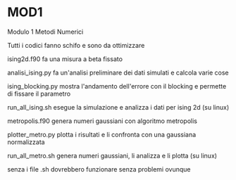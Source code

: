 # MOD1
Modulo 1 Metodi Numerici


Tutti i codici fanno schifo e sono da ottimizzare

ising2d.f90 fa una misura a beta fissato

analisi_ising.py fa un'analisi preliminare dei dati simulati e calcola varie cose 

ising_blocking.py mostra l'andamento dell'errore con il blocking e permette di fissare il parametro

run_all_ising.sh esegue la simulazione e analizza i dati per ising 2d (su linux)

metropolis.f90 genera numeri gaussiani con algoritmo metropolis

plotter_metro.py plotta i risultati e li confronta con una gaussiana normalizzata

run_all_metro.sh genera numeri gaussiani, li analizza e li plotta (su linux)

senza i file .sh dovrebbero funzionare senza problemi ovunque

